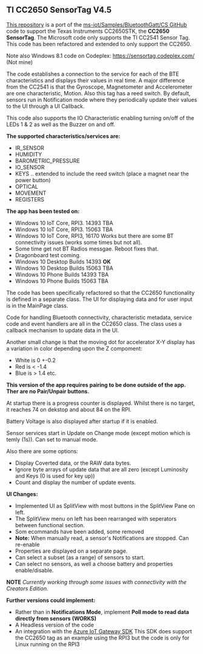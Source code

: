 

## TI CC2650 SensorTag V4.5

[This repository](https://github.com/djaus2/CC2650SensorTag-CS) is a port of the [ms-iot/Samples/BluetoothGatt/CS GitHub](https://github.com/ms-iot/samples/tree/develop/BluetoothGATT/CS) code to support the Texas Instruments CC2650STK, the **CC2650 SensorTag**. The Microsoft code only supports the TI CC2541 Sensor Tag. This code has been refactored and extended to only support the CC2650.

Note also Windows 8.1 code on Codeplex: https://sensortag.codeplex.com/ (Not mine)

The code establishes a connection to the service for each of the BTE characteristics and displays their values in real time. A major difference from the CC2541 is that the Gyroscope, Magnetometer and Accelerometer are one characteristic, Motion. Also this tag has a reed switch. By default, sensors run in Notification mode where they periodically update their values to the UI through a UI Callback.

This code also supports the IO Characteristic enabling turning on/off of the LEDs 1 & 2 as well as the Buzzer on and off.

**The supported characteristics/services are:**           
- IR_SENSOR
- HUMIDITY
- BAROMETRIC_PRESSURE
- IO_SENSOR
- KEYS .. extended to include the reed switch (place a magnet near the power button)
- OPTICAL
- MOVEMENT
- REGISTERS

**The app has been tested  on:**
- Windows 10 IoT Core, RPI3. 14393 TBA
- Windows 10 IoT Core, RPI3. 15063 TBA
- Windows 10 IoT Core, RPI3, 16170  Works but there are some BT connectivity issues (works some times but not all).
- Some time get not BT Radios messgae. Reboot fixes that.
- Dragonboard test coming. 
- Windows 10 Desktop Builds 14393  **OK**
- Windows 10 Desktop Builds 15063 TBA
- Windows 10 Phone Builds 14393 TBA
- Windows 10 Phone Builds 15063 TBA

The code has been specifically refactored so that the CC2650 functionality is defined in a separate class. The UI for displaying data and for user input is in the MainPage class.

Code for handling Bluetooth connectivity, characteristic metadata, service code and event handlers are all in the CC2650 class. The class uses a callback mechanism to update data in the UI.

Another small change is that the moving dot for accelerator X-Y display has a variation in color depending upon the Z compoment:
- White is 0 +-0.2
- Red is < -1.4
- Blue is > 1.4  etc.

**This version of the app requires pairing to be done outside of the app. Ther are no Pair/Unpair buttons.**

At startup there is a progress counter is displayed. Whilst there is no target, it reaches 74 on dekstop and about 84 on the RPI.

Battery Voltage is also displayed after startup if it is enabled.

Sensor services start in Update on Change mode (except motion which is temly (1s)).
Can set to manual mode.

Also there are some  options:
* Display Coverted data, or the RAW data bytes.
* Ignore byte arrays of update data that are all zero (except Luminosity and Keys (0 is used for key up))
* Count and display the number of update events.

**UI Changes:**
- Implemented UI as SplitView with most buttons in the SplitView Pane on left.
- The SplitView menu on left has been rearranged with seperators between functional section.
- Som ecommands have been added, some removed
- **Note:** When manually read, a sensor's Notifications are stopped. Can re-enable
- Properties are displayed on a separate page.
- Can select a subset (as a range) of sensors to start.
- Can select no sensors, as well a choose battery and properties enable/disable.


**NOTE**
*Currently working through some issues with connectivity with the Creators Edition.*

**Further versions could implement:**
- Rather than in **Notifications Mode**,  implement **Poll mode to read data directly from sensors**  **(WORKS)**
- A Headless version of the code
- An integration with the [Azure IoT Gateway SDK](https://github.com/Azure/azure-iot-gateway-sdk/) This SDK does support the CC2650 tag as an example using the RPI3 but the code is only for Linux running on the RPI3




